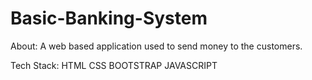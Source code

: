 # Basic-Banking-System

About:
A web based application used to send money to the customers.

Tech Stack:
HTML
CSS
BOOTSTRAP
JAVASCRIPT

